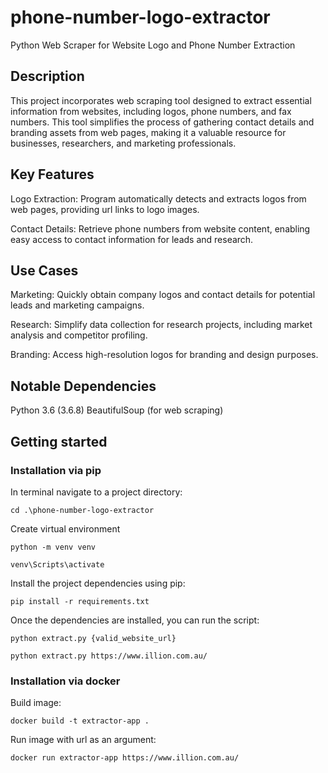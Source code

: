 # phone-number-logo-extractor
Python Web Scraper for Website Logo and Phone Number Extraction

## Description

This project incorporates  web scraping tool designed to extract essential information from websites, including logos, phone numbers, and fax numbers. This tool simplifies the process of gathering contact details and branding assets from web pages, making it a valuable resource for businesses, researchers, and marketing professionals.

## Key Features

Logo Extraction: Program automatically detects and extracts logos from web pages, providing url links to logo images.

Contact Details: Retrieve phone numbers from website content, enabling easy access to contact information for leads and research.

##  Use Cases

Marketing: Quickly obtain company logos and contact details for potential leads and marketing campaigns.

Research: Simplify data collection for research projects, including market analysis and competitor profiling.

Branding: Access high-resolution logos for branding and design purposes.

## Notable Dependencies

Python 3.6 (3.6.8)
BeautifulSoup (for web scraping)

## Getting started

### Installation via pip

In terminal navigate to a project directory:

`cd .\phone-number-logo-extractor`

Create virtual environment

`python -m venv venv`

`venv\Scripts\activate`

Install the project dependencies using pip:

`pip install -r requirements.txt`

Once the dependencies are installed, you can run the script:

`python extract.py {valid_website_url}`

`python extract.py https://www.illion.com.au/`


### Installation via docker

Build image:

`docker build -t extractor-app .`

Run image with url as an argument:

`docker run extractor-app https://www.illion.com.au/`